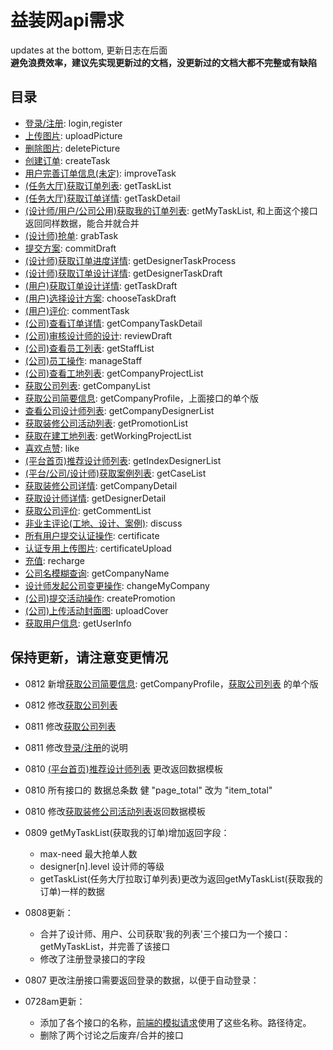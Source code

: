 # 益装网api需求

updates at the bottom, 更新日志在后面  
**避免浪费效率，建议先实现更新过的文档，没更新过的文档大都不完整或有缺陷**

## 目录

- [登录/注册](./api/login.md): login,register
- [上传图片](./api/uploadPicture.md): uploadPicture
- [删除图片](./api/deletePicture.md): deletePicture
- [创建订单](./api/createTask.md): createTask
- [用户完善订单信息(未定)](./api/improveTask.md): improveTask
- [(任务大厅)获取订单列表](./api/getTaskList.md): getTaskList
- [(任务大厅)获取订单详情](./api/getTaskDetail.md): getTaskDetail
- [(设计师/用户/公司公用)获取我的订单列表](./api/getMyTaskList.md): getMyTaskList, 和上面这个接口返回同样数据，能合并就合并
- [(设计师)抢单](./api/grabTask.md): grabTask
- [提交方案](./api/commitDraft.md): commitDraft
- [(设计师)获取订单进度详情](./api/getDesignerTaskProcess.md): getDesignerTaskProcess
- [(设计师)获取订单设计详情](./api/getDesignerTaskDraft.md): getDesignerTaskDraft
- [(用户)获取订单设计详情](./api/getTaskDraft.md): getTaskDraft
- [(用户)选择设计方案](./api/chooseTaskDraft.md): chooseTaskDraft
- [(用户)评价](./api/commentTask.md): commentTask
- [(公司)查看订单详情](./api/getCompanyTaskDetail.md): getCompanyTaskDetail
- [(公司)审核设计师的设计](./api/reviewDraft.md): reviewDraft
- [(公司)查看员工列表](./api/getStaffList.md): getStaffList
- [(公司)员工操作](./api/manageStaff.md): manageStaff
- [(公司)查看工地列表](./api/getCompanyProjectList.md): getCompanyProjectList
- [获取公司列表](./api/getCompanyList.md): getCompanyList
- [获取公司简要信息](./api/getCompanyProfile.md): getCompanyProfile，上面接口的单个版
- [查看公司设计师列表](./api/getCompanyDesignerList.md): getCompanyDesignerList
- [获取装修公司活动列表](./api/getPromotionList.md): getPromotionList
- [获取在建工地列表](./api/getWorkingProjectList.md): getWorkingProjectList
- [喜欢点赞](./api/like.md): like
- [(平台首页)推荐设计师列表](./api/getIndexDesignerList.md): getIndexDesignerList
- [(平台/公司/设计师)获取案例列表](./api/getCaseList.md): getCaseList
- [获取装修公司详情](./api/getCompanyDetail.md): getCompanyDetail
- [获取设计师详情](./api/getDesignerDetail.md): getDesignerDetail
- [获取公司评价](./api/getCommentList.md): getCommentList
- [非业主评论(工地、设计、案例)](./api/discuss.md): discuss
- [所有用户提交认证操作](./api/certificate.md): certificate
- [认证专用上传图片](./api/certificateUpload.md): certificateUpload
- [充值](./api/recharge.md): recharge
- [公司名模糊查询](./api/getCompanyName.md): getCompanyName
- [设计师发起公司变更操作](./api/changeMyCompany.md): changeMyCompany
- [(公司)提交活动操作](./api/createPromotion.md): createPromotion
- [(公司)上传活动封面图](./api/uploadCover.md): uploadCover
- [获取用户信息](./api/getUserInfo.md): getUserInfo

## 保持更新，请注意变更情况

- 0812 新增[获取公司简要信息](./api/getCompanyProfile.md): getCompanyProfile，[获取公司列表](./getCompanyList.md) 的单个版
- 0812 修改[获取公司列表](./api/getCompanyList.md)
- 0811 修改[获取公司列表](./api/getCompanyList.md)
- 0811 修改[登录/注册](./api/login.md)的说明
- 0810 [(平台首页)推荐设计师列表](./api/getIndexDesignerList.md) 更改返回数据模板
- 0810 所有接口的 数据总条数 健 "page_total" 改为 "item_total"
- 0810 修改[获取装修公司活动列表](./api/getPromotionList.md)返回数据模板
- 0809 getMyTaskList(获取我的订单)增加返回字段：

  - max-need 最大抢单人数
  - designer[n].level 设计师的等级
  - getTaskList(任务大厅拉取订单列表)更改为返回getMyTaskList(获取我的订单)一样的数据

- 0808更新：

  - 合并了设计师、用户、公司获取'我的列表'三个接口为一个接口：getMyTaskList，并完善了该接口
  - 修改了注册登录接口的字段

- 0807 更改注册接口需要返回登录的数据，以便于自动登录：
- 0728am更新：

  - 添加了各个接口的名称，[前端的模拟请求](./src/mock.js)使用了这些名称。路径待定。
  - 删除了两个讨论之后废弃/合并的接口